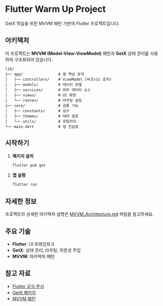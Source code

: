# Flutter Warm Up Project

GetX 학습을 위한 MVVM 패턴 기반의 Flutter 프로젝트입니다.

## 아키텍처

이 프로젝트는 **MVVM (Model-View-ViewModel)** 패턴과 **GetX** 상태 관리를 사용하여 구조화되어 있습니다.

```
lib/
├── app/                # 앱 핵심 로직
│   ├── controllers/    # ViewModel (비즈니스 로직)
│   ├── models/         # 데이터 모델
│   ├── services/       # 외부 데이터 소스
│   ├── views/          # UI 화면
│   └── routes/         # 라우팅 설정
├── core/               # 공통 기능
│   ├── constants/      # 상수
│   ├── themes/         # 테마 설정
│   └── utils/          # 유틸리티
└── main.dart           # 앱 진입점
```

## 시작하기

1. **패키지 설치**
   ```bash
   flutter pub get
   ```

2. **앱 실행**
   ```bash
   flutter run
   ```

## 자세한 정보

프로젝트의 상세한 아키텍처 설명은 [MVVM_Architecture.md](./MVVM_Architecture.md) 파일을 참고하세요.

## 주요 기술

- **Flutter**: UI 프레임워크
- **GetX**: 상태 관리, 라우팅, 의존성 주입
- **MVVM**: 아키텍처 패턴

## 참고 자료

- [Flutter 공식 문서](https://docs.flutter.dev/)
- [GetX 패키지](https://pub.dev/packages/get)
- [MVVM 패턴](https://en.wikipedia.org/wiki/Model%E2%80%93view%E2%80%93viewmodel)
